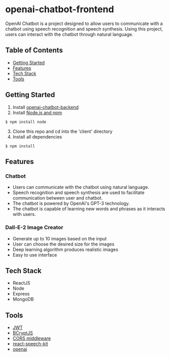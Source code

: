 # openai-chatbot-frontend
OpenAI Chatbot is a project designed to allow users to communicate with a chatbot using speech recognition and speech synthesis. Using this project, users can interact with the chatbot through natural language.

## Table of Contents
* [Getting Started](#getting-started)
* [Features](#features)
* [Tech Stack](#tech-stack)
* [Tools](#tools)

<a name="getting-started"/>

## Getting Started
1. Install [openai-chatbot-backend](https://github.com/ssafali/openai-chatbot-backend)
2. Install [Node.js and npm](https://www.npmjs.com/get-npm)

  ```$ npm install node```
  
3. Clone this repo and cd into the 'client' directory
4. Install all dependencies

  ```$ npm install```

<a name="features"/>

## Features

### Chatbot
* Users can communicate with the chatbot using natural language.
* Speech recognition and speech synthesis are used to facilitate communication between user and chatbot.
* The chatbot is powered by OpenAI's GPT-3 technology.
* The chatbot is capable of learning new words and phrases as it interacts with users.

### Dall-E-2 Image Creator
* Generate up to 10 images based on the input
* User can choose the desired size for the images
* Deep learning algorithm produces realistic images
* Easy to use interface


## Tech Stack
* ReactJS
* Node
* Express
* MongoDB

## Tools
* [JWT](https://jwt.io/)
* [BCryptJS](https://github.com/kelektiv/node.bcrypt.js/wiki/Installation-Instructions)
* [CORS middleware](https://github.com/expressjs/cors)
* [react-speech-kit](https://github.com/MikeyParton/react-speech-kit)
* [openai](https://openai.com/api/)

